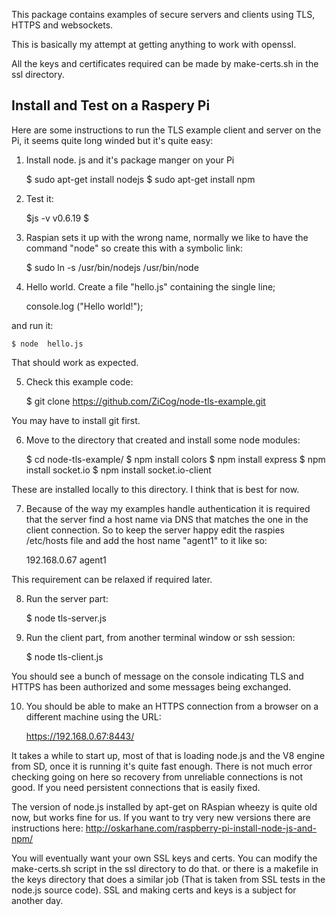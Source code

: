 This package contains examples of secure servers and clients using TLS, HTTPS and websockets.

This is basically my attempt at getting anything to work with openssl.

All the keys and certificates required can be made by make-certs.sh in the ssl directory.


Install and Test on a Raspery Pi
--------------------------------

Here are some instructions to run the TLS example client and server on the Pi, it seems quite long winded but
it's quite easy:

1) Install node. js and it's package manger on your Pi

    $ sudo apt-get install  nodejs
    $ sudo apt-get install npm

2) Test it:

    $js -v
    v0.6.19
    $

3) Raspian sets it up with the wrong name, normally we like to have the command "node" so create this with a
   symbolic link:

    $ sudo ln -s /usr/bin/nodejs /usr/bin/node

4) Hello world. Create a file "hello.js" containing the single line;

    console.log ("Hello world!");

and run it:

    $ node  hello.js

That should work as expected.

5) Check this example code:

    $ git clone https://github.com/ZiCog/node-tls-example.git

You may have to install git first.

6) Move to the directory that created and install some node modules:

    $ cd node-tls-example/
    $ npm install colors
    $ npm install express
    $ npm install socket.io
    $ npm install socket.io-client

These are installed locally to this directory. I think that is best for now.

7) Because of the way my examples handle authentication it is required that the server find a host name via DNS that
matches the one in the client connection. So to keep the server happy edit the raspies  /etc/hosts  file and add the
host name "agent1" to it like so:

    192.168.0.67    agent1

This requirement can be relaxed if required later.

8) Run the server part:

    $ node tls-server.js

9) Run the client part, from another terminal window or ssh session:

    $ node tls-client.js

You should see a bunch of message on the console indicating TLS and HTTPS has been authorized and some messages
being exchanged.

10) You should be able to make an HTTPS connection from a browser on a different machine using the URL:

    https://192.168.0.67:8443/
 
It takes a while to start up, most of that is loading node.js and the V8 engine from SD, once it is running it's
quite fast enough. 
There is not much error checking going on here so recovery from unreliable connections is not good. If you need
persistent connections that is easily fixed.

The version of node.js installed by apt-get on RAspian wheezy is quite old now, but works fine for us. If you want
to try very new versions there are instructions here:   http://oskarhane.com/raspberry-pi-install-node-js-and-npm/

You will eventually want your own SSL keys and certs. You can modify the make-certs.sh script in the ssl directory to do that. or there is a makefile in the keys directory that does a similar job (That is taken from SSL tests in the node.js source code).
SSL and making certs and keys is a subject for another day.

